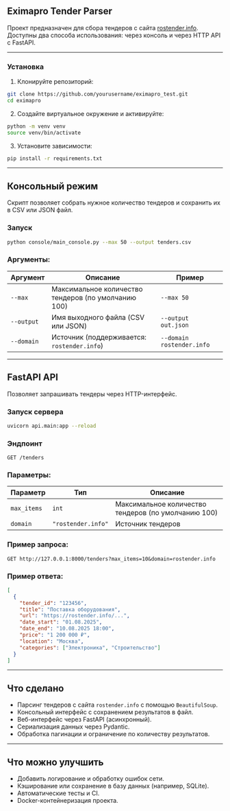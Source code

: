 ## Eximapro Tender Parser

Проект предназначен для сбора тендеров с сайта [rostender.info](https://rostender.info/extsearch). Доступны два способа использования: через консоль и через HTTP API с FastAPI.

---

### Установка

1. Клонируйте репозиторий:

```bash
git clone https://github.com/yourusername/eximapro_test.git
cd eximapro
```

2. Создайте виртуальное окружение и активируйте:

```bash
python -m venv venv
source venv/bin/activate
```

3. Установите зависимости:

```bash
pip install -r requirements.txt
```

---

## Консольный режим

Скрипт позволяет собрать нужное количество тендеров и сохранить их в CSV или JSON файл.

### Запуск

```bash
python console/main_console.py --max 50 --output tenders.csv
```

### Аргументы:

| Аргумент   | Описание                                            | Пример                    |
| ---------- | --------------------------------------------------- | ------------------------- |
| `--max`    | Максимальное количество тендеров (по умолчанию 100) | `--max 50`                |
| `--output` | Имя выходного файла (CSV или JSON)                  | `--output out.json`       |
| `--domain` | Источник (поддерживается: `rostender.info`)         | `--domain rostender.info` |

---

## FastAPI API

Позволяет запрашивать тендеры через HTTP-интерфейс.

### Запуск сервера

```bash
uvicorn api.main:app --reload
```

### Эндпоинт

`GET /tenders`

### Параметры:

| Параметр    | Тип                | Описание                                            |
| ----------- | ------------------ | --------------------------------------------------- |
| `max_items` | `int`              | Максимальное количество тендеров (по умолчанию 100) |
| `domain`    | `"rostender.info"` | Источник тендеров                                   |

### Пример запроса:

```
GET http://127.0.0.1:8000/tenders?max_items=10&domain=rostender.info
```

### Пример ответа:

```json
[
  {
    "tender_id": "123456",
    "title": "Поставка оборудования",
    "url": "https://rostender.info/...",
    "date_start": "01.08.2025",
    "date_end": "10.08.2025 18:00",
    "price": "1 200 000 ₽",
    "location": "Москва",
    "categories": ["Электроника", "Строительство"]
  }
]
```

---

## Что сделано

* Парсинг тендеров с сайта `rostender.info` с помощью `BeautifulSoup`.
* Консольный интерфейс с сохранением результатов в файл.
* Веб-интерфейс через FastAPI (асинхронный).
* Сериализация данных через Pydantic.
* Обработка пагинации и ограничение по количеству результатов.

---

## Что можно улучшить

* Добавить логирование и обработку ошибок сети.
* Кэширование или сохранение в базу данных (например, SQLite).
* Автоматические тесты и CI.
* Docker-контейнеризация проекта.